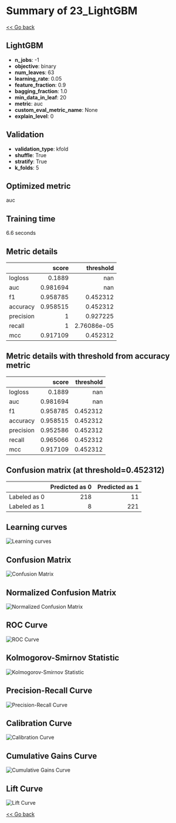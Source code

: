 # Summary of 23_LightGBM

[<< Go back](../README.md)


## LightGBM
- **n_jobs**: -1
- **objective**: binary
- **num_leaves**: 63
- **learning_rate**: 0.05
- **feature_fraction**: 0.9
- **bagging_fraction**: 1.0
- **min_data_in_leaf**: 20
- **metric**: auc
- **custom_eval_metric_name**: None
- **explain_level**: 0

## Validation
 - **validation_type**: kfold
 - **shuffle**: True
 - **stratify**: True
 - **k_folds**: 5

## Optimized metric
auc

## Training time

6.6 seconds

## Metric details
|           |    score |     threshold |
|:----------|---------:|--------------:|
| logloss   | 0.1889   | nan           |
| auc       | 0.981694 | nan           |
| f1        | 0.958785 |   0.452312    |
| accuracy  | 0.958515 |   0.452312    |
| precision | 1        |   0.927225    |
| recall    | 1        |   2.76086e-05 |
| mcc       | 0.917109 |   0.452312    |


## Metric details with threshold from accuracy metric
|           |    score |   threshold |
|:----------|---------:|------------:|
| logloss   | 0.1889   |  nan        |
| auc       | 0.981694 |  nan        |
| f1        | 0.958785 |    0.452312 |
| accuracy  | 0.958515 |    0.452312 |
| precision | 0.952586 |    0.452312 |
| recall    | 0.965066 |    0.452312 |
| mcc       | 0.917109 |    0.452312 |


## Confusion matrix (at threshold=0.452312)
|              |   Predicted as 0 |   Predicted as 1 |
|:-------------|-----------------:|-----------------:|
| Labeled as 0 |              218 |               11 |
| Labeled as 1 |                8 |              221 |

## Learning curves
![Learning curves](learning_curves.png)
## Confusion Matrix

![Confusion Matrix](confusion_matrix.png)


## Normalized Confusion Matrix

![Normalized Confusion Matrix](confusion_matrix_normalized.png)


## ROC Curve

![ROC Curve](roc_curve.png)


## Kolmogorov-Smirnov Statistic

![Kolmogorov-Smirnov Statistic](ks_statistic.png)


## Precision-Recall Curve

![Precision-Recall Curve](precision_recall_curve.png)


## Calibration Curve

![Calibration Curve](calibration_curve_curve.png)


## Cumulative Gains Curve

![Cumulative Gains Curve](cumulative_gains_curve.png)


## Lift Curve

![Lift Curve](lift_curve.png)



[<< Go back](../README.md)
